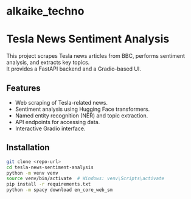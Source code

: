 # alkaike_techno
# Tesla News Sentiment Analysis

This project scrapes Tesla news articles from BBC, performs sentiment analysis, and extracts key topics.  
It provides a FastAPI backend and a Gradio-based UI.

## Features
- Web scraping of Tesla-related news.
- Sentiment analysis using Hugging Face transformers.
- Named entity recognition (NER) and topic extraction.
- API endpoints for accessing data.
- Interactive Gradio interface.

## Installation
```bash
git clone <repo-url>
cd tesla-news-sentiment-analysis
python -m venv venv
source venv/bin/activate  # Windows: venv\Scripts\activate
pip install -r requirements.txt
python -m spacy download en_core_web_sm
